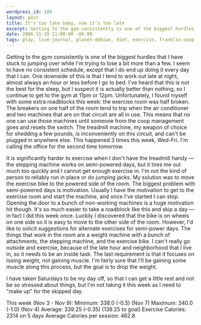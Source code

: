 ```yaml
--- 
wordpress_id: 189
layout: post
title: It's too late baby, now it's too late
excerpt: Getting to the gym consistently is one of the biggest hurdles that I have stuck to jumping over while I'm trying to lose a bit more than a few.  I seem to have no consistent schedule, except that I do end up doing it every day that I can.  One downside of this is that I tend to work out late at night, almost always an hour or less before I go to bed.  I've heard that this is not the best for the sleep, but I suspect it is actually better than nothing, so I continue to get to the gym at 11pm or 12pm.
date: 2006-11-10 11:00:00 -06:00
tags: play, live-journal, planet-debian, diet, exercise, franklin-coop
---
```

Getting to the gym consistently is one of the biggest hurdles that I have stuck to jumping over while I'm trying to lose a bit more than a few.  I seem to have no consistent schedule, except that I do end up doing it every day that I can.  One downside of this is that I tend to work out late at night, almost always an hour or less before I go to bed.  I've heard that this is not the best for the sleep, but I suspect it is actually better than nothing, so I continue to get to the gym at 11pm or 12pm.  Unfortunately, I found myself with some extra roadblocks this week:  the exercise room was half broken.  The breakers on one half of the room tend to trip when the air conditioner and two machines that are on that circuit are all in use.  This means that no one can use those machines until someone from the coop management goes and resets the switch.  The treadmill machine, my weapon of choice for shedding a few pounds, is inconveniently on this circuit, and can't be plugged in anywhere else.  This happened 3 times this week, Wed-Fri.  I'm calling the office for the second time tomorrow.

It is significantly harder to exercise when I don't have the treadmill handy — the stepping machine works on semi-powered days, but it tires me out much too quickly and I cannot get enough exercise in.  I'm not the kind of person to reliably run in place or do jumping jacks.  My solution was to move the exercise bike to the powered side of the room.  The biggest problem with semi-powered days is motivation.  Usually I have the motivation to get to the exercise room and start the machine, and once I've started I can stop.   Opening the door to a bunch of non-working machines is a huge motivation hit though.  It's so much easier to take a roadblock like this and skip a day — in fact I did this week once.  Luckily I discovered that the bike is on wheels on one side so it is easy to move to the other side of the room.  However, I'd like to solicit suggestions for alternate exercises for semi-power days.  The things that work in the room are a weight machine with a bunch of attachments, the stepping machine, and the exercise bike.  I can't really go outside and exercise, because of the late hour and neighborhood that I live in, so it needs to be an inside task.  The last requirement is that it focuses on losing weight, not gaining muscle.  I'm fairly sure that I'll be gaining some muscle along this process, but the goal is to drop the weight.

I have taken Saturdays to be my day off, so that I can get a little rest and not be so stressed about things, but I'm not taking it this week as I need to "make up" for the skipped day.

This week (Nov 3 - Nov 9):
Minimum: 338.0 (-0.5) (Nov 7)
Maximum: 340.0 (-1.0) (Nov 4)
Average: 339.25 (-0.35) (139.25 to goal)
Exercise Calories: 2314 on 5 days
Average Calories per session: 462.8

